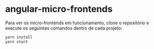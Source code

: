 # angular-micro-frontends

Para ver os micro-frontends em funcionamento, clone o repositório e execute os seguintes comandos dentro de cada projeto:

```sh
yarn install
yarn start
```
